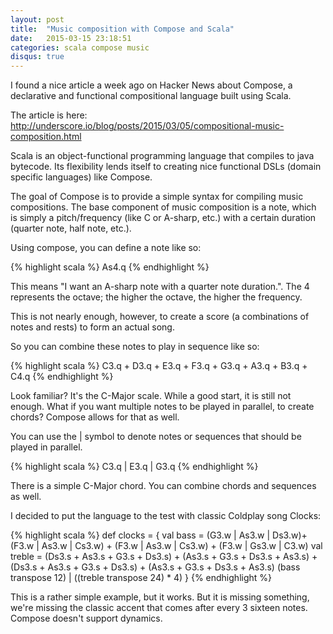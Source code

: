 ```yaml
---
layout: post
title:  "Music composition with Compose and Scala"
date:   2015-03-15 23:18:51
categories: scala compose music
disqus: true
---
```


I found a nice article a week ago on Hacker News about Compose, a declarative and functional
compositional language built using Scala.

The article is here: http://underscore.io/blog/posts/2015/03/05/compositional-music-composition.html

Scala is an object-functional programming language that compiles to java bytecode. Its flexibility lends
itself to creating nice functional DSLs (domain specific languages) like Compose.

The goal of Compose is to provide a simple syntax for compiling music compositions.
The base component of music composition is a note, which is simply a pitch/frequency (like C or A-sharp, etc.)
with a certain duration (quarter note, half note, etc.).

Using compose, you can define a note like so:

{% highlight scala %}
As4.q
{% endhighlight %}

This means "I want an A-sharp note with a quarter note duration.".
The 4 represents the octave; the higher the octave, the higher the frequency.

This is not nearly enough, however, to create a score (a combinations of notes and rests) to form an actual song.

So you can combine these notes to play in sequence like so:

{% highlight scala %}
C3.q + D3.q + E3.q + F3.q + G3.q + A3.q + B3.q + C4.q
{% endhighlight %}

Look familiar? It's the C-Major scale. While a good start, it is still not enough.
What if you want multiple notes to be played in parallel, to create chords?
Compose allows for that as well.

You can use the &#124; symbol to denote notes or sequences that should be played in parallel.

{% highlight scala %}
C3.q | E3.q | G3.q
{% endhighlight %}

There is a simple C-Major chord. You can combine chords and sequences as well.

I decided to put the language to the test with classic Coldplay song Clocks:

{% highlight scala %}
def clocks = {
    val bass = (G3.w | As3.w | Ds3.w)+
               (F3.w | As3.w | Cs3.w) +
               (F3.w | As3.w | Cs3.w) +
               (F3.w | Gs3.w | C3.w)
    val treble = (Ds3.s + As3.s + G3.s + Ds3.s) +
                 (As3.s + G3.s + Ds3.s + As3.s) +
                 (Ds3.s + As3.s + G3.s + Ds3.s) +
                 (As3.s + G3.s + Ds3.s + As3.s)
    (bass transpose 12) | ((treble transpose 24) * 4)
  }
{% endhighlight %}

This is a rather simple example, but it works. But it is missing something, we're missing the classic accent
that comes after every 3 sixteen notes. Compose doesn't support dynamics.

